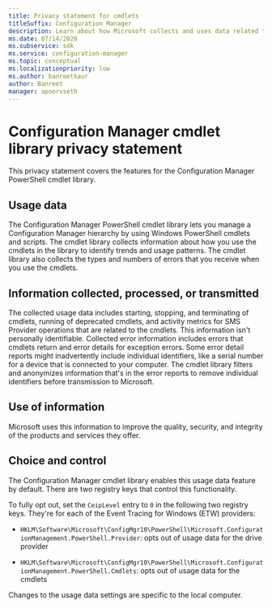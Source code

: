 ```yaml
---
title: Privacy statement for cmdlets
titleSuffix: Configuration Manager
description: Learn about how Microsoft collects and uses data related to the Configuration Manager cmdlets
ms.date: 07/14/2020
ms.subservice: sdk
ms.service: configuration-manager
ms.topic: conceptual
ms.localizationpriority: low
ms.author: banreetkaur
author: Banreet
manager: apoorvseth
--- 
```


# Configuration Manager cmdlet library privacy statement

This privacy statement covers the features for the Configuration Manager PowerShell cmdlet library.

## Usage data

The Configuration Manager PowerShell cmdlet library lets you manage a Configuration Manager hierarchy by using Windows PowerShell cmdlets and scripts. The cmdlet library collects information about how you use the cmdlets in the library to identify trends and usage patterns. The cmdlet library also collects the types and numbers of errors that you receive when you use the cmdlets.

## Information collected, processed, or transmitted

The collected usage data includes starting, stopping, and terminating of cmdlets, running of deprecated cmdlets, and activity metrics for SMS Provider operations that are related to the cmdlets. This information isn't personally identifiable. Collected error information includes errors that cmdlets return and error details for exception errors. Some error detail reports might inadvertently include individual identifiers, like a serial number for a device that is connected to your computer. The cmdlet library filters and anonymizes information that's in the error reports to remove individual identifiers before transmission to Microsoft.

## Use of information

Microsoft uses this information to improve the quality, security, and integrity of the products and services they offer.

## Choice and control

The Configuration Manager cmdlet library enables this usage data feature by default. There are two registry keys that control this functionality.

To fully opt out, set the `CeipLevel` entry to `0` in the following two registry keys. They're for each of the Event Tracing for Windows (ETW) providers:

- `HKLM\Software\Microsoft\ConfigMgr10\PowerShell\Microsoft.ConfigurationManagement.PowerShell.Provider`: opts out of usage data for the drive provider

- `HKLM\Software\Microsoft\ConfigMgr10\PowerShell\Microsoft.ConfigurationManagement.PowerShell.Cmdlets`: opts out of usage data for the cmdlets

Changes to the usage data settings are specific to the local computer.
